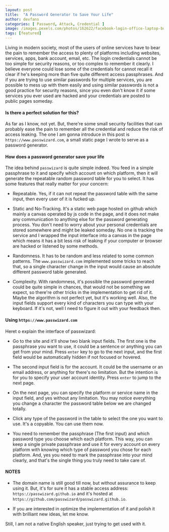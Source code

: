 ```yaml
---
layout: post
title:  "A Password Generator to Save Your Life"
author: devfans
categories: [ Password, Attack, Credential ]
image: /images.pexels.com/photos/162622/facebook-login-office-laptop-business-162622.jpeg?cs=srgb&dl=communication-connection-data-162622.jpg&fm=jpg
tags: [featured]
---
```

Living in modern society, most of the users of online services have to bear the pain to remember the access to plenty of platforms including websites, services, apps, bank account, email, etc. The login credentials cannot be too simple for security reasons, or too complex to remember it clearly. I believe everyone could lose some of the credentials for cannot recall it clear if he's keeping more than five quite different access passphrases. And if you are trying to use similar passwords for multiple services, you are possible to mess up with them easily and using similar passwords is not a good practice for security reasons, since you even don't know it if some services you ever used are hacked and your credentials are posted to public pages someday.

#### Is there a perfect solution for this?

As far as I know, not yet. But, there're some small security facilities that can probably ease the pain to remember all the credential and reduce the risk of access leaking.  The one I am gonna introduce in this post is `https://www.passwizard.com`, a small static page I wrote to serve as a password generator.

#### How does a password generator save your life

The idea behind `passwizard` is quite simple indeed. You feed in a simple passphrase to it and specify which account on which platform, then it will generate the repeatable random password table for you to select. It has some features that really matter for your concern:

+ Repeatable. Yes, if it can not repeat the password table with the same input, then every user of it is fucked up.

+ Static and No-Tracking. It's a static web page hosted on github which mainly a canvas operated by js code in the page, and it does not make any communication to anything else for the password generating process. You don't need to worry about your personal credentials are stored somewhere and might be leaked someday. No one is tracking the service and I wrapped the input interface into a canvas in the page which means it has a bit less risk of leaking if your computer or browser are hacked or listened by some methods. 

+ Randomness. It has to be random and less related to some common patterns. The `www.passwizard.com` implemented some tricks to reach that, so a single character change in the input would cause an absolute different password table generated.

+ Complexity. With randomness, it's possible the password generated could be quite simple in chances, that would not be something we expect, so there're other tricks in the implementation to get rid of it. Maybe the algorithm is not perfect yet, but it's working well. Also, the input fields support every kind of characters you can type with your keyboard. If it's not, well I need to figure it out with your feedback then.

#### Using `https://www.passwizard.com`

Heret o explain the interface of passwizard:

+ Go to the site and it'll show two blank input fields. The first one is the passphrase you want to use, it could be a sentence or anything you can get from your mind. Press `enter` key to go to the next input, and the first field would be automatically hidden if not focused or hovered.

+ The second input field is for the account. It could be the username or an email address, or anything for there's no limitation. But the intention is for you to specify your user account identity. Press `enter` to jump to the next page.

+ On the next page, you can specify the platform or service name in the input field, and yes without any limitation. You may notice everything you change a character the password table below we are changed totally.

+ Click any type of the password in the table to select the one you want to use. It's a copyable. You can use them now.

+ You need to remember the passphrase (The first input) and which password type you choose which each platform. This way, you can keep a single private passphrase and use it for every account on every platform with knowing which type of password you chose for each platform. And, yes you need to mark the passphrase into your mind clearly, and that's the single thing you truly need to take care of.

#### NOTES

+ The domain name is still good till now, but without assurance to keep using it. But, it's for sure it has a stable access address: `https://passwizard.github.io` and it's hosted at `https://github.com/passwizard/passwizard.github.io`.

+ If you are interested in optimize the implementation of it and polish it with brilliant new ideas, let me know.

Still, I am not a native English speaker, just trying to get used with it.
